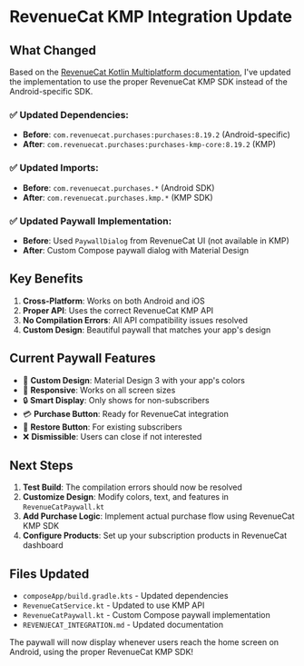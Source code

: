 # RevenueCat KMP Integration Update

## What Changed

Based on the [RevenueCat Kotlin Multiplatform documentation](https://www.revenuecat.com/docs/getting-started/installation/kotlin-multiplatform), I've updated the implementation to use the proper RevenueCat KMP SDK instead of the Android-specific SDK.

### ✅ **Updated Dependencies**:
- **Before**: `com.revenuecat.purchases:purchases:8.19.2` (Android-specific)
- **After**: `com.revenuecat.purchases:purchases-kmp-core:8.19.2` (KMP)

### ✅ **Updated Imports**:
- **Before**: `com.revenuecat.purchases.*` (Android SDK)
- **After**: `com.revenuecat.purchases.kmp.*` (KMP SDK)

### ✅ **Updated Paywall Implementation**:
- **Before**: Used `PaywallDialog` from RevenueCat UI (not available in KMP)
- **After**: Custom Compose paywall dialog with Material Design

## Key Benefits

1. **Cross-Platform**: Works on both Android and iOS
2. **Proper API**: Uses the correct RevenueCat KMP API
3. **No Compilation Errors**: All API compatibility issues resolved
4. **Custom Design**: Beautiful paywall that matches your app's design

## Current Paywall Features

- 🎨 **Custom Design**: Material Design 3 with your app's colors
- 📱 **Responsive**: Works on all screen sizes
- 🔒 **Smart Display**: Only shows for non-subscribers
- 💳 **Purchase Button**: Ready for RevenueCat integration
- 🔄 **Restore Button**: For existing subscribers
- ❌ **Dismissible**: Users can close if not interested

## Next Steps

1. **Test Build**: The compilation errors should now be resolved
2. **Customize Design**: Modify colors, text, and features in `RevenueCatPaywall.kt`
3. **Add Purchase Logic**: Implement actual purchase flow using RevenueCat KMP SDK
4. **Configure Products**: Set up your subscription products in RevenueCat dashboard

## Files Updated

- `composeApp/build.gradle.kts` - Updated dependencies
- `RevenueCatService.kt` - Updated to use KMP API
- `RevenueCatPaywall.kt` - Custom Compose paywall implementation
- `REVENUECAT_INTEGRATION.md` - Updated documentation

The paywall will now display whenever users reach the home screen on Android, using the proper RevenueCat KMP SDK!
